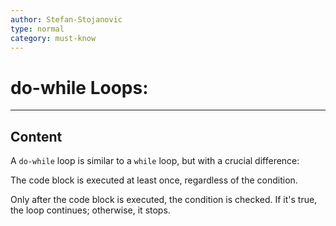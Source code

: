 ```yaml
---
author: Stefan-Stojanovic
type: normal
category: must-know
---
```


# do-while Loops:

---

## Content

A `do-while` loop is similar to a `while` loop, but with a crucial difference:

The code block is executed at least once, regardless of the condition. 

Only after the code block is executed, the condition is checked. If it's true, the loop continues; otherwise, it stops. 

